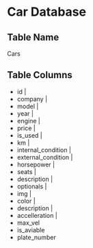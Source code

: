 # Car Database

## Table Name

Cars

## Table Columns

- id |
- company | 
- model |
- year |
- engine |
- price |
- is_used |
- km |
- internal_condition |
- external_condition |
- horsepower |
- seats |
- description | 
- optionals |
- img |
- color |
- description |
- accelleration |
- max_vel
- is_aviable
- plate_number